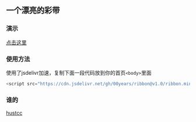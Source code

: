 ## 一个漂亮的彩带

### 演示
[点击这里](https://00years.github.io/ribbon/)

### 使用方法
使用了jsdelivr加速，复制下面一段代码放到你的首页`<body>`里面
``` python
<script src="https://cdn.jsdelivr.net/gh/00years/ribbon@v1.0/ribbon.min.js" type="text/javascript"></script>
```

### 谁的
[hustcc](https://github.com/hustcc/ribbon.js)
